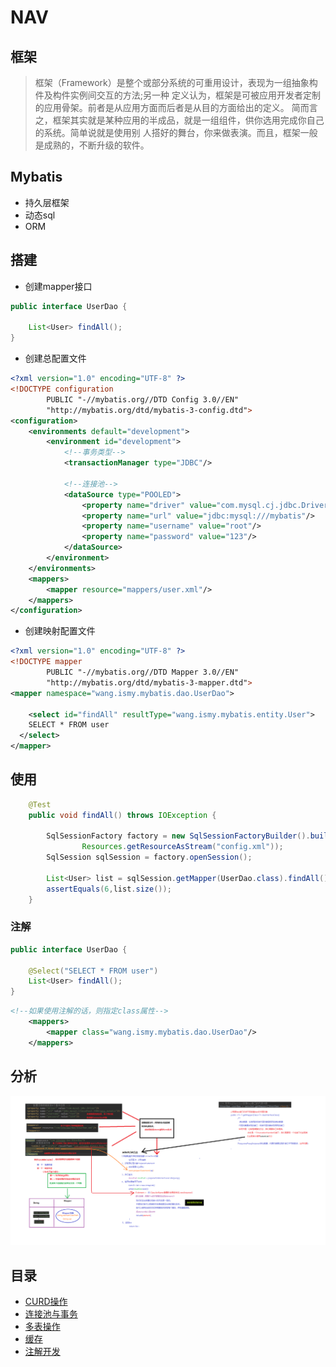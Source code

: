 # NAV

## 框架

>框架（Framework）是整个或部分系统的可重用设计，表现为一组抽象构件及构件实例间交互的方法;另一种 定义认为，框架是可被应用开发者定制的应用骨架。前者是从应用方面而后者是从目的方面给出的定义。  简而言之，框架其实就是某种应用的半成品，就是一组组件，供你选用完成你自己的系统。简单说就是使用别 人搭好的舞台，你来做表演。而且，框架一般是成熟的，不断升级的软件。 

## Mybatis

- 持久层框架
- 动态sql
- ORM

## 搭建

- 创建mapper接口

```java
public interface UserDao {

    List<User> findAll();
}
```

- 创建总配置文件

```xml
<?xml version="1.0" encoding="UTF-8" ?>
<!DOCTYPE configuration
        PUBLIC "-//mybatis.org//DTD Config 3.0//EN"
        "http://mybatis.org/dtd/mybatis-3-config.dtd">
<configuration>
    <environments default="development">
        <environment id="development">
            <!--事务类型-->
            <transactionManager type="JDBC"/>

            <!--连接池-->
            <dataSource type="POOLED">
                <property name="driver" value="com.mysql.cj.jdbc.Driver"/>
                <property name="url" value="jdbc:mysql:///mybatis"/>
                <property name="username" value="root"/>
                <property name="password" value="123"/>
            </dataSource>
        </environment>
    </environments>
    <mappers>
        <mapper resource="mappers/user.xml"/>
    </mappers>
</configuration>
```

- 创建映射配置文件

```xml
<?xml version="1.0" encoding="UTF-8" ?>
<!DOCTYPE mapper
        PUBLIC "-//mybatis.org//DTD Mapper 3.0//EN"
        "http://mybatis.org/dtd/mybatis-3-mapper.dtd">
<mapper namespace="wang.ismy.mybatis.dao.UserDao">

    <select id="findAll" resultType="wang.ismy.mybatis.entity.User">
    SELECT * FROM user
  </select>
</mapper>
```

## 使用

```java
    @Test
    public void findAll() throws IOException {

        SqlSessionFactory factory = new SqlSessionFactoryBuilder().build(
                Resources.getResourceAsStream("config.xml"));
        SqlSession sqlSession = factory.openSession();

        List<User> list = sqlSession.getMapper(UserDao.class).findAll();
        assertEquals(6,list.size());
    }
```

### 注解

```java
public interface UserDao {

    @Select("SELECT * FROM user")
    List<User> findAll();
}
```

```xml
<!--如果使用注解的话，则指定class属性-->
    <mappers>
        <mapper class="wang.ismy.mybatis.dao.UserDao"/>
    </mappers>
```

## 分析

![自定义Mybatis分析](/assets/自定义Mybatis分析.png)

## 目录

- [CURD操作](./CURD操作.md)
- [连接池与事务](./连接池与事务.md)
- [多表操作](./多表操作.md)
- [缓存](./缓存.md)
- [注解开发](./注解开发.md)
